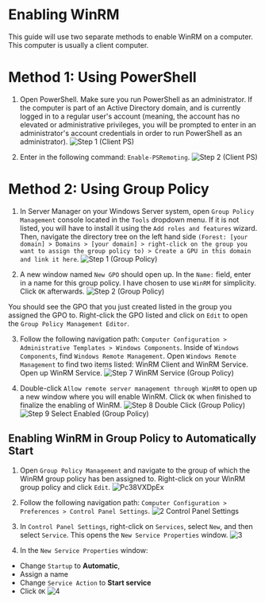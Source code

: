 # Enabling WinRM

This guide will use two separate methods to enable WinRM on a computer. This computer is usually a client computer.

# Method 1: Using PowerShell

1. Open PowerShell. Make sure you run PowerShell as an administrator. If the computer is part of an Active Directory domain, and is currently logged in to a regular user's account (meaning, the account has no elevated or administrative privileges, you will be prompted to enter in an administrator's account credentials in order to run PowerShell as an administrator).
![Step 1 (Client PS)](https://github.com/johnnyh209/Enabling-WinRM/assets/33064730/bd3b371f-38d2-4618-91cd-168ba798d355)

2. Enter in the following command: `Enable-PSRemoting`.
![Step 2 (Client PS)](https://github.com/johnnyh209/Enabling-WinRM/assets/33064730/ea6d636f-20eb-48ef-8352-820827803b24)

# Method 2: Using Group Policy

1. In Server Manager on your Windows Server system, open `Group Policy Management` console located in the `Tools` dropdown menu. If it is not listed, you will have to install it using the `Add roles and features` wizard. Then, navigate the directory tree on the left hand side `(Forest: [your domain] > Domains > [your domain] > right-click on the group you want to assign the group policy to) > Create a GPU in this domain and link it here`.
![Step 1 (Group Policy) ](https://github.com/johnnyh209/Enabling-WinRM/assets/33064730/7b33c604-3e33-42ee-931c-86f48a75e56f)

2. A new window named `New GPO` should open up. In the `Name:` field, enter in a name for this group policy. I have chosen to use `WinRM` for simplicity. Click `OK` afterwards.
![Step 2 (Group Policy)](https://github.com/johnnyh209/Enabling-WinRM/assets/33064730/657ec5a7-3fce-4019-83eb-0cd84dd308ed)

You should see the GPO that you just created listed in the group you assigned the GPO to. Right-click the GPO listed and click on `Edit` to open the `Group Policy Management Editor`.

3. Follow the following navigation path: `Computer Configuration > Administrative Templates > Windows Components`. Inside of `Windows Components`, find `Windows Remote Management`. Open `Windows Remote Management` to find two items listed: WinRM Client and WinRM Service. Open up WinRM Service.
![Step 7 WinRM Service (Group Policy)](https://github.com/johnnyh209/Enabling-WinRM/assets/33064730/c75f06b9-644b-4e70-a158-78ce15816b99)

4. Double-click `Allow remote server management through WinRM` to open up a new window where you will enable WinRM. Click `OK` when finished to finalize the enabling of WinRM.
![Step 8 Double Click (Group Policy)](https://github.com/johnnyh209/Enabling-WinRM/assets/33064730/b28ae992-07b7-4080-9f70-7c27111d69f3)
![Step 9 Select Enabled (Group Policy)](https://github.com/johnnyh209/Enabling-WinRM/assets/33064730/cc05ba25-644f-4e52-b8e5-5f55f1e3cf60)

## Enabling WinRM in Group Policy to Automatically Start

1. Open `Group Policy Management` and navigate to the group of which the WinRM group policy has ben assigned to. Right-click on your WinRM group policy and click `Edit`.
![Pc38VXDpEx](https://github.com/johnnyh209/Enabling-WinRM/assets/33064730/47aae4fa-0a59-409b-b720-abd04c56f780)

2. Follow the following navigation path: `Computer Configuration > Preferences > Control Panel Settings`.
![2  Control Panel Settings](https://github.com/johnnyh209/Enabling-WinRM/assets/33064730/acb7d51a-9478-4ab0-8fc7-1470c823e97a)

3. In `Control Panel Settings`, right-click on `Services`, select `New`, and then select `Service`. This opens the `New Service Properties` window.
![3](https://github.com/johnnyh209/Enabling-WinRM/assets/33064730/9021aefd-d897-4ade-9f22-a4c627fd4230)

4. In the `New Service Properties` window:
* Change `Startup` to **Automatic**,
* Assign a name
* Change `Service Action` to **Start service**
* Click `OK`
![4](https://github.com/johnnyh209/Enabling-WinRM/assets/33064730/695bf9dc-d51b-44e3-af58-e9c096273a0d)


